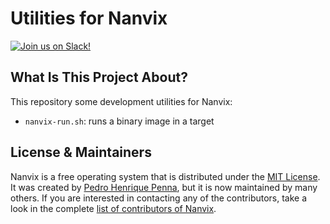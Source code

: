 Utilities for Nanvix
====================
[![Join us on Slack!](https://img.shields.io/badge/chat-on%20Slack-e01563.svg)](https://join.slack.com/t/nanvix/shared_invite/enQtMzY2Nzg5OTQ4NTAyLTAxMmYwOGQ0ZmU2NDg2NTJiMWU1OWVkMWJhMWY4NzMzY2E1NTIyMjNiOTVlZDFmOTcyMmM2NDljMTAzOGI1NGY)

What Is This Project About?
---------------------------

This repository some development utilities for Nanvix:

- `nanvix-run.sh`: runs a binary image in a target

License & Maintainers
---------------------

Nanvix is a free operating system that is distributed under the [MIT
License](https://raw.githubusercontent.com/nanvix/hal/master/LICENSE).
It was created by [Pedro Henrique
Penna](mailto:pedrohenriquepenna@gmail.com), but it is now maintained
by many others. If you are interested in contacting any of the
contributors, take a look in the complete [list of contributors of
Nanvix](https://raw.githubusercontent.com/nanvix/people/master/CREDITS).
